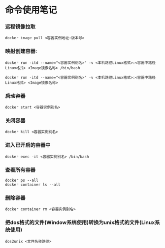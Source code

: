 # 命令使用笔记

### 远程镜像拉取

```shell
docker image pull <容器实例地址:版本号>
```

### 映射创建容器:
```shell
docker run -itd --name="<容器实例别名>" -v <本机路径Linux格式>:<容器中路径Linux格式> <Image镜像名称> /bin/bash

docker run -itd --name="<容器实例别名>" -v <本机路径Linux格式>:<容器中路径Linux格式> <Image镜像名称>
```

### 启动容器
```shell
docker start <容器实例别名>
```

### 关闭容器
```shell
docker kill <容器实例别名>
```

### 进入已开启的容器中
```shell
docker exec -it <容器实例别名> /bin/bash
```

### 查看所有容器
```shell
docker ps --all
docker container ls --all
```

### 删除容器
```shell
docker container rm <容器实例别名>
```

### 把dos格式的文件(Window系统使用)转换为unix格式的文件(Linux系统使用)
```shell
dos2unix <文件名称路径>
```

